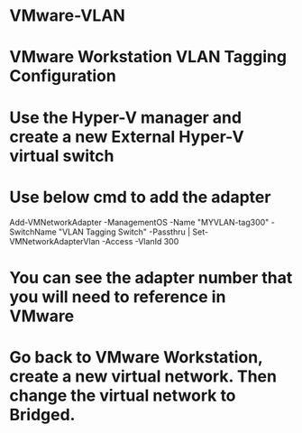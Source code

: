 # VMware-VLAN
# VMware Workstation VLAN Tagging Configuration

# Use the Hyper-V manager and create a new External Hyper-V virtual switch
# Use below cmd to add the adapter

Add-VMNetworkAdapter -ManagementOS -Name "MYVLAN-tag300" -SwitchName "VLAN Tagging Switch" -Passthru | Set-VMNetworkAdapterVlan -Access -VlanId 300

# You can see the adapter number that you will need to reference in VMware
# Go back to VMware Workstation, create a new virtual network. Then change the virtual network to Bridged.
